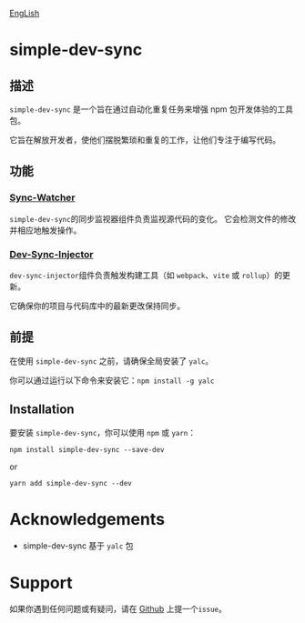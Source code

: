 [EngLish](https://github.com/Sinpo96/simple-dev-sync/blob/master/README.md)

# simple-dev-sync

## 描述

`simple-dev-sync` 是一个旨在通过自动化重复任务来增强 npm 包开发体验的工具包。

它旨在解放开发者，使他们摆脱繁琐和重复的工作，让他们专注于编写代码。

## 功能

### [Sync-Watcher](./packages/sync-watcher/README.md)
`simple-dev-sync`的同步监视器组件负责监视源代码的变化。 它会检测文件的修改并相应地触发操作。

### [Dev-Sync-Injector](./packages/dev-sync-injector/README.md)
`dev-sync-injector`组件负责触发构建工具（如 `webpack`、`vite` 或 `rollup`）的更新。

它确保你的项目与代码库中的最新更改保持同步。

## 前提

在使用 `simple-dev-sync` 之前，请确保全局安装了 `yalc`。

你可以通过运行以下命令来安装它：`npm install -g yalc`



## Installation

要安装 `simple-dev-sync`，你可以使用 `npm` 或 `yarn`：

`npm install simple-dev-sync --save-dev`

or

`yarn add simple-dev-sync --dev`

# Acknowledgements
- simple-dev-sync 基于 `yalc` 包

# Support
如果你遇到任何问题或有疑问，请在 [Github](https://github.com/Sinpo96/simple-dev-sync/) 上提一个`issue`。




